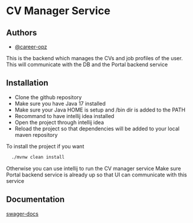 # CV Manager Service
## Authors

- [@career-opz](https://www.github.com/career-opz)

This is the backend which manages the CVs and job profiles of the user. This will communicate with the DB and the Portal backend service
## Installation

- Clone the github repository
- Make sure you have Java 17 installed
- Make sure your Java HOME is setup and /bin dir is added to the PATH
- Recommand to have intellij idea installed
- Open the project through intellij idea
- Reload the project so that dependencies will be added to your local maven repository

To install the project if you want
```bash
  ./mvnw clean install
```

Otherwise you can use intellij to run the CV manager service
Make sure Portal backend service is already up so that UI can communicate with this service
## Documentation

[swager-docs](http://localhost:9091/swagger-ui/index.html)

